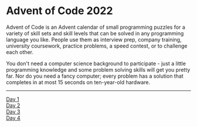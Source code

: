 ﻿# **Advent of Code 2022**

Advent of Code is an Advent calendar of small programming puzzles for a variety of skill sets and skill levels that can be solved in any programming language you like. People use them as interview prep, company training, university coursework, practice problems, a speed contest, or to challenge each other.

You don't need a computer science background to participate - just a little programming knowledge and some problem solving skills will get you pretty far. Nor do you need a fancy computer; every problem has a solution that completes in at most 15 seconds on ten-year-old hardware.

___

[Day 1](https://github.com/thehairy/Advent-of-Code-2022/tree/main/2022/Day%201)  
[Day 2](https://github.com/thehairy/Advent-of-Code-2022/tree/main/2022/Day%202)  
[Day 3](https://github.com/thehairy/Advent-of-Code-2022/tree/main/2022/Day%203)  
[Day 4](https://github.com/thehairy/Advent-of-Code-2022/tree/main/2022/Day%204)  
